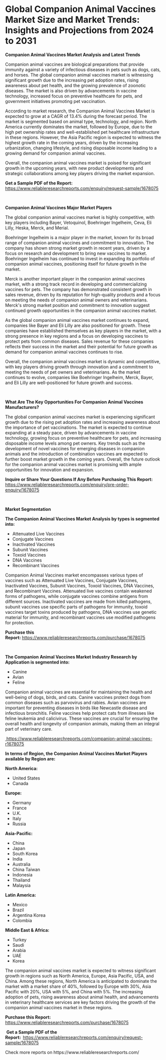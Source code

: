 <p><h1>Global Companion Animal Vaccines Market Size and Market Trends: Insights and Projections from 2024 to 2031</h1></p><p><strong>Companion Animal Vaccines Market Analysis and Latest Trends</strong></p>
<p><p>Companion animal vaccines are biological preparations that provide immunity against a variety of infectious diseases in pets such as dogs, cats, and horses. The global companion animal vaccines market is witnessing significant growth due to the increasing pet adoption rates, rising awareness about pet health, and the growing prevalence of zoonotic diseases. The market is also driven by advancements in vaccine technology, increased focus on preventive healthcare for pets, and government initiatives promoting pet vaccination.</p><p>According to market research, the Companion Animal Vaccines Market is expected to grow at a CAGR of 13.4% during the forecast period. The market is segmented based on animal type, technology, and region. North America currently dominates the market, followed by Europe, due to the high pet ownership rates and well-established pet healthcare infrastructure in these regions. However, the Asia Pacific region is expected to witness the highest growth rate in the coming years, driven by the increasing urbanization, changing lifestyle, and rising disposable income leading to a growing demand for companion animal vaccines.</p><p>Overall, the companion animal vaccines market is poised for significant growth in the upcoming years, with new product developments and strategic collaborations among key players driving the market expansion.</p></p>
<p><strong>Get a Sample PDF of the Report:&nbsp;</strong> <a href="https://www.reliableresearchreports.com/enquiry/request-sample/1678075">https://www.reliableresearchreports.com/enquiry/request-sample/1678075</a></p>
<p>&nbsp;</p>
<p><strong>Companion Animal Vaccines Major Market Players</strong></p>
<p><p>The global companion animal vaccines market is highly competitive, with key players including Bayer, Vetoquinol, Boehringer Ingelheim, Ceva, Eli Lilly, Heska, Merck, and Merial. </p><p>Boehringer Ingelheim is a major player in the market, known for its broad range of companion animal vaccines and commitment to innovation. The company has shown strong market growth in recent years, driven by a focus on research and development to bring new vaccines to market. Boehringer Ingelheim has continued to invest in expanding its portfolio of companion animal vaccines, positioning itself for future growth in the market.</p><p>Merck is another important player in the companion animal vaccines market, with a strong track record in developing and commercializing vaccines for pets. The company has demonstrated consistent growth in sales revenue, driven by its reputation for high-quality products and a focus on meeting the needs of companion animal owners and veterinarians. Merck's strong market position and commitment to innovation suggest continued growth opportunities in the companion animal vaccines market.</p><p>As the global companion animal vaccines market continues to expand, companies like Bayer and Eli Lilly are also positioned for growth. These companies have established themselves as key players in the market, with a strong presence in key regions and a focus on developing vaccines to protect pets from common diseases. Sales revenue for these companies reflects their success in the market and their potential for future growth as demand for companion animal vaccines continues to rise.</p><p>Overall, the companion animal vaccines market is dynamic and competitive, with key players driving growth through innovation and a commitment to meeting the needs of pet owners and veterinarians. As the market continues to evolve, companies like Boehringer Ingelheim, Merck, Bayer, and Eli Lilly are well-positioned for future growth and success.</p></p>
<p>&nbsp;</p>
<p><strong>What Are The Key Opportunities For Companion Animal Vaccines Manufacturers?</strong></p>
<p><p>The global companion animal vaccines market is experiencing significant growth due to the rising pet adoption rates and increasing awareness about the importance of pet vaccinations. The market is expected to continue expanding at a steady pace, driven by advancements in vaccine technology, growing focus on preventive healthcare for pets, and increasing disposable income levels among pet owners. Key trends such as the development of novel vaccines for emerging diseases in companion animals and the introduction of combination vaccines are expected to further boost market growth in the coming years. Overall, the future outlook for the companion animal vaccines market is promising with ample opportunities for innovation and expansion.</p></p>
<p><strong>Inquire or Share Your Questions If Any Before Purchasing This Report:</strong> <a href="https://www.reliableresearchreports.com/enquiry/pre-order-enquiry/1678075">https://www.reliableresearchreports.com/enquiry/pre-order-enquiry/1678075</a></p>
<p>&nbsp;</p>
<p><strong>Market Segmentation</strong></p>
<p><strong>The Companion Animal Vaccines Market Analysis by types is segmented into:</strong></p>
<p><ul><li>Attenuated Live Vaccines</li><li>Conjugate Vaccines</li><li>Inactivated Vaccines</li><li>Subunit Vaccines</li><li>Toxoid Vaccines</li><li>DNA Vaccines</li><li>Recombinant Vaccines</li></ul></p>
<p><p>Companion Animal Vaccines market encompasses various types of vaccines such as Attenuated Live Vaccines, Conjugate Vaccines, Inactivated Vaccines, Subunit Vaccines, Toxoid Vaccines, DNA Vaccines, and Recombinant Vaccines. Attenuated live vaccines contain weakened forms of pathogens, while conjugate vaccines combine antigens from different sources. Inactivated vaccines are made from killed pathogens, subunit vaccines use specific parts of pathogens for immunity, toxoid vaccines target toxins produced by pathogens, DNA vaccines use genetic material for immunity, and recombinant vaccines use modified pathogens for protection.</p></p>
<p><strong>Purchase this Report:&nbsp;</strong><a href="https://www.reliableresearchreports.com/purchase/1678075">https://www.reliableresearchreports.com/purchase/1678075</a></p>
<p>&nbsp;</p>
<p><strong>The Companion Animal Vaccines Market Industry Research by Application is segmented into:</strong></p>
<p><ul><li>Canine</li><li>Avian</li><li>Feline</li></ul></p>
<p><p>Companion animal vaccines are essential for maintaining the health and well-being of dogs, birds, and cats. Canine vaccines protect dogs from common diseases such as parvovirus and rabies. Avian vaccines are important for preventing diseases in birds like Newcastle disease and infectious bronchitis. Feline vaccines help protect cats from illnesses like feline leukemia and calicivirus. These vaccines are crucial for ensuring the overall health and longevity of companion animals, making them an integral part of veterinary care.</p></p>
<p><a href="https://www.reliableresearchreports.com/companion-animal-vaccines-r1678075">&nbsp;https://www.reliableresearchreports.com/companion-animal-vaccines-r1678075</a></p>
<p><strong>In terms of Region, the Companion Animal Vaccines Market Players available by Region are:</strong></p>
<p>
    <p> <strong> North America: </strong>
        <ul>
            <li>United States</li>
            <li>Canada</li>
        </ul>
        </p> 
    <p> <strong> Europe: </strong>
        <ul>
            <li>Germany</li>
            <li>France</li>
            <li>U.K.</li>
            <li>Italy</li>
            <li>Russia</li>
        </ul>
        </p> 
    <p> <strong> Asia-Pacific: </strong>
        <ul>
            <li>China</li>
            <li>Japan</li>
            <li>South Korea</li>
            <li>India</li>
            <li>Australia</li>
            <li>China Taiwan</li>
            <li>Indonesia</li>
            <li>Thailand</li>
            <li>Malaysia</li>
        </ul>
        </p> 
    <p> <strong> Latin America: </strong>
        <ul>
            <li>Mexico</li>
            <li>Brazil</li>
            <li>Argentina Korea</li>
            <li>Colombia</li>
        </ul>
        </p> 
    <p> <strong> Middle East & Africa: </strong>
        <ul>
            <li>Turkey</li>
            <li>Saudi</li>
            <li>Arabia</li>
            <li>UAE</li>
            <li>Korea</li>
        </ul>
    </p>
    </p>
<p><p>The companion animal vaccines market is expected to witness significant growth in regions such as North America, Europe, Asia Pacific, USA, and China. Among these regions, North America is anticipated to dominate the market with a market share of 40%, followed by Europe with 30%, Asia Pacific with 20%, USA with 5%, and China with 5%. The increasing adoption of pets, rising awareness about animal health, and advancements in veterinary healthcare services are key factors driving the growth of the companion animal vaccines market in these regions.</p></p>
<p><strong>Purchase this Report: </strong><a href="https://www.reliableresearchreports.com/purchase/1678075">https://www.reliableresearchreports.com/purchase/1678075</a></p>
<p>&nbsp;<strong>Get a Sample PDF of the Report:&nbsp;&nbsp;</strong><a href="https://www.reliableresearchreports.com/enquiry/request-sample/1678075">https://www.reliableresearchreports.com/enquiry/request-sample/1678075</a></p>
<p><strong></strong></p>
<p>Check more reports on https://www.reliableresearchreports.com/</p>
